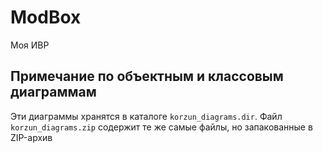 # ModBox
Моя ИВР

## Примечание по объектным и классовым диаграммам
Эти диаграммы хранятся в каталоге `korzun_diagrams.dir`. Файл `korzun_diagrams.zip` содержит те же самые файлы, но запакованные в ZIP-архив

